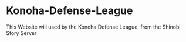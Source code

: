 # Konoha-Defense-League
This Website will used by the Konoha Defense League, from the Shinobi Story Server
